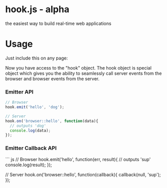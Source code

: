 # hook.js - alpha

the easiest way to build real-time web applications

# Usage

Just include this on any page:

  <script type="text/javascript" src="hook.js"></script>

Now you have access to the "hook" object. The hook object is special object which
gives you the ability to seamlessly call server events from the browser and browser events from the server.


<h3>Emitter API</h3>

``` js
// Browser
hook.emit('hello', 'dog');

// Server
hook.on('browser::hello', function(data){
  // outputs 'dog'
  console.log(data);
});
```

<h3>Emitter Callback API</h3>
``` js
// Browser
hook.emit('hello', function(err, result){
  // outputs 'sup'
  console.log(result);
});

// Server
hook.on('browser::hello', function(callback){
  callback(null, 'sup');
});
```